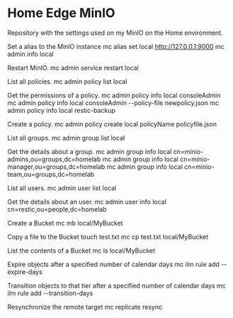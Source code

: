 # Home Edge MinIO
Repository with the settings used on my MinIO on the Home environment.

Set a alias to the MinIO instance
  mc alias set local http://127.0.0.1:9000
  mc admin info local

Restart MinIO.
  mc admin service restart local

List all policies.
  mc admin policy list local

Get the permissions of a policy.
  mc admin policy info local consoleAdmin
  mc admin policy info local consoleAdmin --policy-file newpolicy.json
  mc admin policy info local restic-backup

Create a policy.
  mc admin policy create local policyName policyfile.json

List all groups.
  mc admin group list local

Get the details about a group.
  mc admin group info local cn=minio-admins,ou=groups,dc=homelab
  mc admin group info local cn=minio-manager,ou=groups,dc=homelab
  mc admin group info local cn=minio-team,ou=groups,dc=homelab

List all users.
  mc admin user list local

Get the details about an user.
  mc admin user info local cn=restic,ou=people,dc=homelab

Create a Bucket
  mc mb local/MyBucket

Copy a file to the Bucket
  touch test.txt
  mc cp test.txt local/MyBucket

List the contents of a Bucket
  mc ls local/MyBucket

Expire objects after a specified number of calendar days
  mc ilm rule add --expire-days

Transition objects to that tier after a specified number of calendar days
  mc ilm rule add --transition-days

Resynchronize the remote target
  mc replicate resync
